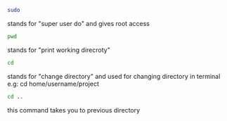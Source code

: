```bash
sudo
```
stands for "super user do" and gives root access <br>

```bash
pwd
```
stands for "print working direcroty" <br>

```bash
cd 
```
stands for "change directory" and used for changing directory in terminal <br>
e.g: cd home/username/project <br>

```bash
cd ..
```
this command takes you to previous directory
